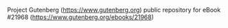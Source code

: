 Project Gutenberg (https://www.gutenberg.org) public repository for eBook #21968 (https://www.gutenberg.org/ebooks/21968)
